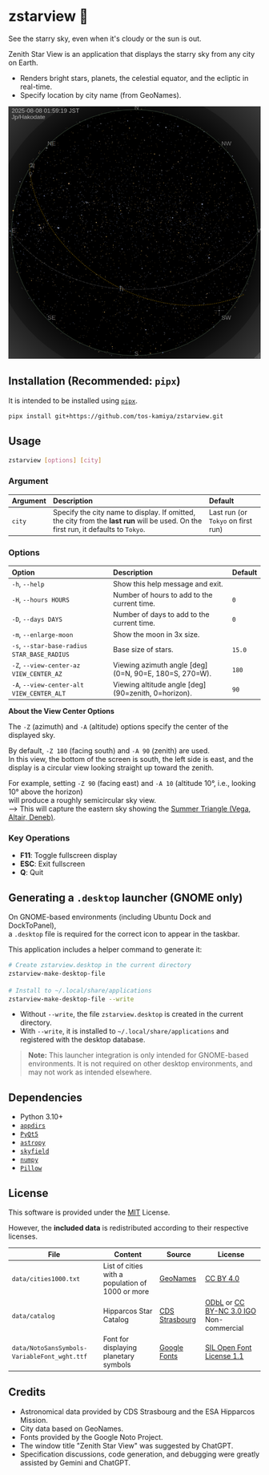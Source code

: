 # zstarview 🌌

See the starry sky, even when it's cloudy or the sun is out.

Zenith Star View is an application that displays the starry sky from any city on Earth.

- Renders bright stars, planets, the celestial equator, and the ecliptic in real-time.
- Specify location by city name (from GeoNames).

![](docs/images/screenshot1.png)

## Installation (Recommended: `pipx`)

It is intended to be installed using [`pipx`](https://pypa.github.io/pipx/).

```bash
pipx install git+https://github.com/tos-kamiya/zstarview.git
```

## Usage

```bash
zstarview [options] [city]
```

### Argument

| Argument | Description                                                                                                                          | Default                            |
| :------- | :----------------------------------------------------------------------------------------------------------------------------------- | :--------------------------------- |
| `city`   | Specify the city name to display. If omitted, the city from the **last run** will be used. On the first run, it defaults to `Tokyo`. | Last run (or `Tokyo` on first run) |

### Options

| Option                                      | Description                                             | Default |
| :------------------------------------------ | :------------------------------------------------------ | :------ |
| `-h`, `--help`                              | Show this help message and exit.                        |         |
| `-H`, `--hours HOURS`                       | Number of hours to add to the current time.             | `0`     |
| `-D`, `--days DAYS`                         | Number of days to add to the current time.              | `0`     |
| `-m`, `--enlarge-moon`                      | Show the moon in 3x size.                               |         |
| `-s`, `--star-base-radius STAR_BASE_RADIUS` | Base size of stars.                                     | `15.0`  |
| `-Z`, `--view-center-az VIEW_CENTER_AZ`     | Viewing azimuth angle \[deg] (0=N, 90=E, 180=S, 270=W). | `180`   |
| `-A`, `--view-center-alt VIEW_CENTER_ALT`   | Viewing altitude angle \[deg] (90=zenith, 0=horizon).   | `90`    |

**About the View Center Options**

The `-Z` (azimuth) and `-A` (altitude) options specify the center of the displayed sky.

By default, `-Z 180` (facing south) and `-A 90` (zenith) are used.  
In this view, the bottom of the screen is south, the left side is east, and the display is a circular view looking straight up toward the zenith.

For example, setting `-Z 90` (facing east) and `-A 10` (altitude 10°, i.e., looking 10° above the horizon)  
will produce a roughly semicircular sky view.  
--> This will capture the eastern sky showing the [Summer Triangle (Vega, Altair, Deneb)](docs/images/screenshot2.png).

### Key Operations

* **F11**: Toggle fullscreen display
* **ESC**: Exit fullscreen
* **Q**: Quit

## Generating a `.desktop` launcher (GNOME only)

On GNOME-based environments (including Ubuntu Dock and DockToPanel),  
a `.desktop` file is required for the correct icon to appear in the taskbar.

This application includes a helper command to generate it:

```bash
# Create zstarview.desktop in the current directory
zstarview-make-desktop-file

# Install to ~/.local/share/applications
zstarview-make-desktop-file --write
```

* Without `--write`, the file `zstarview.desktop` is created in the current directory.
* With `--write`, it is installed to `~/.local/share/applications` and registered with the desktop database.

> **Note:** This launcher integration is only intended for GNOME-based environments.
> It is not required on other desktop environments, and may not work as intended elsewhere.

## Dependencies

* Python 3.10+
* [`appdirs`](https://pypi.org/project/appdirs/)
* [`PyQt5`](https://pypi.org/project/PyQt5/)
* [`astropy`](https://pypi.org/project/astropy/)
* [`skyfield`](https://pypi.org/project/skyfield/)
* [`numpy`](https://pypi.org/project/numpy/)
* [`Pillow`](https://pypi.org/project/Pillow/)

## License

This software is provided under the [MIT](LICENSE.txt) License.

However, the **included data** is redistributed according to their respective licenses.

| File                                         | Content                                          | Source                                                                   | License                                                                                                                             |
| -------------------------------------------- | ------------------------------------------------ | ------------------------------------------------------------------------ | ----------------------------------------------------------------------------------------------------------------------------------- |
| `data/cities1000.txt`                        | List of cities with a population of 1000 or more | [GeoNames](https://download.geonames.org/export/dump/)                   | [CC BY 4.0](https://creativecommons.org/licenses/by/4.0/)                                                                           |
| `data/catalog`                               | Hipparcos Star Catalog                           | [CDS Strasbourg](https://cdsarc.cds.unistra.fr/viz-bin/cat/V/50)         | [ODbL](https://www.data.gouv.fr/licences) or [CC BY-NC 3.0 IGO](https://creativecommons.org/licenses/by-nc/3.0/igo/) Non-commercial |
| `data/NotoSansSymbols-VariableFont_wght.ttf` | Font for displaying planetary symbols            | [Google Fonts](https://fonts.google.com/noto/specimen/Noto+Sans+Symbols) | [SIL Open Font License 1.1](https://openfontlicense.org)                                                                            |

## Credits

* Astronomical data provided by CDS Strasbourg and the ESA Hipparcos Mission.
* City data based on GeoNames.
* Fonts provided by the Google Noto Project.
* The window title "Zenith Star View" was suggested by ChatGPT.
* Specification discussions, code generation, and debugging were greatly assisted by Gemini and ChatGPT.
